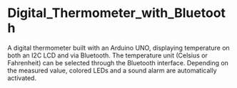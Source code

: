 # Digital_Thermometer_with_Bluetooth
A digital thermometer built with an Arduino UNO, displaying temperature on both an I2C LCD and via Bluetooth. The temperature unit (Celsius or Fahrenheit) can be selected through the Bluetooth interface. Depending on the measured value, colored LEDs and a sound alarm are automatically activated.
